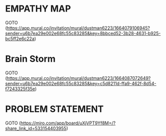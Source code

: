 # **EMPATHY MAP**
GOTO  (https://app.mural.co/invitation/mural/dustman6223/1664079106945?sender=u6b7ea29e002e68fc55c83285&key=8bbced52-3b28-4631-b925-bc5ff2e6c22a)     
# **Brain Storm**      
GOTO  (https://app.mural.co/invitation/mural/dustman6223/1664087072649?sender=u6b7ea29e002e68fc55c83285&key=c5d8211d-ffa9-462f-8d54-f7243325f35e)
# **PROBLEM STATEMENT**    
GOTO  (https://miro.com/app/board/uXjVPT9Yf8M=/?share_link_id=533154403955)
